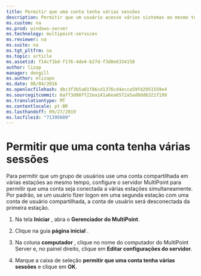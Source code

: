 ```yaml
---
title: Permitir que uma conta tenha várias sessões
description: Permitir que um usuário acesse vários sistemas ao mesmo tempo.
ms.custom: na
ms.prod: windows-server
ms.technology: multipoint-services
ms.reviewer: na
ms.suite: na
ms.tgt_pltfrm: na
ms.topic: article
ms.assetid: f14cf1bd-f176-4de4-b27d-f3d8e6334158
author: lizap
manager: dongill
ms.author: elizapo
ms.date: 08/04/2016
ms.openlocfilehash: dbc3f3b5a01f86cd1376cd4ecca59fd2951559e4
ms.sourcegitcommit: 6aff3d88ff22ea141a6ea6572a5ad8dd6321f199
ms.translationtype: MT
ms.contentlocale: pt-BR
ms.lasthandoff: 09/27/2019
ms.locfileid: "71395609"
---
```

# <a name="allow-one-account-to-have-multiple-sessions"></a>Permitir que uma conta tenha várias sessões
Para permitir que um grupo de usuários use uma conta compartilhada em várias estações ao mesmo tempo, configure o servidor MultiPoint para permitir que uma conta seja conectada a várias estações simultaneamente. Por padrão, se um usuário fizer logon em uma segunda estação com uma conta de usuário compartilhada, a conta de usuário será desconectada da primeira estação.  
  
1.  Na tela **Iniciar** , abra o **Gerenciador do MultiPoint**.  
  
2.  Clique na guia **página inicial** .  
  
3.  Na coluna **computador** , clique no nome do computador do MultiPoint Server e, no painel direito, clique em **Editar configurações do servidor**.  
  
4.  Marque a caixa de seleção **permitir que uma conta tenha várias sessões** e clique em **OK**.  
  
